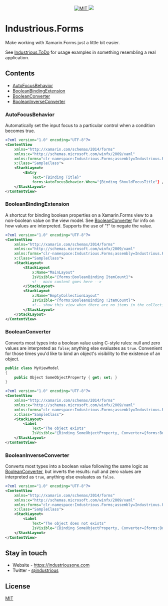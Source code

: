 <p align="center">
	<a href="https://opensource.org/licenses/MIT" target="_blank">
        <img src="https://img.shields.io/github/license/industriousone/industrious-forms" alt="MIT" />
    </a>
    <a href="https://twitter.com/industrious" target="_blank">
        <img src="https://img.shields.io/twitter/follow/industrious.svg?style=social&label=Follow">
    </a>
</p>

# Industrious.Forms

Make working with Xamarin.Forms just a little bit easier.

See [Industrious.ToDo](https://github.com/industrious/industrious-todo) for usage examples in something resembling a real application.

## Contents

- [AutoFocusBehavior](#autofocusbehavior)
- [BooleanBindingExtension](#booleanbindingextension)
- [BooleanConverter](#booleanconverter)
- [BooleanInverseConverter](#booleaninverseconverter)

### AutoFocusBehavior

Automatically set the input focus to a particular control when a condition becomes true.

```xml
<?xml version="1.0" encoding="UTF-8"?>
<ContentView
    xmlns="http://xamarin.com/schemas/2014/forms"
    xmlns:x="http://schemas.microsoft.com/winfx/2009/xaml"
    xmlns:forms="clr-namespace:Industrious.Forms;assembly=Industrious.Forms"
    x:Class="SampleClass">
    <StackLayout>
        <Entry
            Text="{Binding Title}"
            forms:AutoFocusBehavior.When="{Binding ShouldFocusTitle"} />
    </StackLayout>
</ContentView>
```

### BooleanBindingExtension

A shortcut for binding boolean properties on a Xamarin.Forms view to a non-boolean value on the view model. See [BooleanConverter](#booleanconverter) for info on how values are interpreted. Supports the use of "!" to negate the value.

```xml
<?xml version="1.0" encoding="UTF-8"?>
<ContentView
    xmlns="http://xamarin.com/schemas/2014/forms"
    xmlns:x="http://schemas.microsoft.com/winfx/2009/xaml"
    xmlns:forms="clr-namespace:Industrious.Forms;assembly=Industrious.Forms"
    x:Class="SampleClass">
    <StackLayout>
        <StackLayout
            x:Name="MainLayout"
            IsVisible="{forms:BooleanBinding ItemCount}">
            <!-- main content goes here -->
        </StackLayout>
        <StackLayout
            x:Name="EmptyCollectionLayout"
            IsVisible="{forms:BooleanBinding !ItemCount}">
            <!-- show this view when there are no items in the collection -->
        </StackLayout>
    </StackLayout>
</ContentView>
```

### BooleanConverter

Converts most types into a boolean value using C-style rules: null and zero values are interpreted as `false`; anything else evaluates as `true`. Convenient for those times you'd like to bind an object's visibility to the existence of an object.

```c#
public class MyViewModel
{
    public Object SomeObjectProperty { get; set; }
}
```

```xml
<?xml version="1.0" encoding="UTF-8"?>
<ContentView
    xmlns="http://xamarin.com/schemas/2014/forms"
    xmlns:x="http://schemas.microsoft.com/winfx/2009/xaml"
    xmlns:forms="clr-namespace:Industrious.Forms;assembly=Industrious.Forms"
    x:Class="SampleClass">
    <StackLayout>
        <Label
            Text="The object exists"
            IsVisible="{Binding SomeObjectProperty, Converter={forms:BooleanConverter}}" />
    </StackLayout>
</ContentView>
```

### BooleanInverseConverter

Converts most types into a boolean value following the same logic as [BooleanConverter](#booleanconverter), but inverts the results: null and zero values are interpreted as `true`, anything else evaluates as `false`.

```xml
<?xml version="1.0" encoding="UTF-8"?>
<ContentView
    xmlns="http://xamarin.com/schemas/2014/forms"
    xmlns:x="http://schemas.microsoft.com/winfx/2009/xaml"
    xmlns:forms="clr-namespace:Industrious.Forms;assembly=Industrious.Forms"
    x:Class="SampleClass">
    <StackLayout>
        <Label
            Text="The object does not exists"
            IsVisible="{Binding SomeObjectProperty, Converter={forms:BooleanInverseConverter}}" />
    </StackLayout>
</ContentView>
```

## Stay in touch

* Website - https://industriousone.com
* Twitter - [@industrious](https://twitter.com/industrious)

## License

[MIT](https://opensource.org/licenses/MIT)
